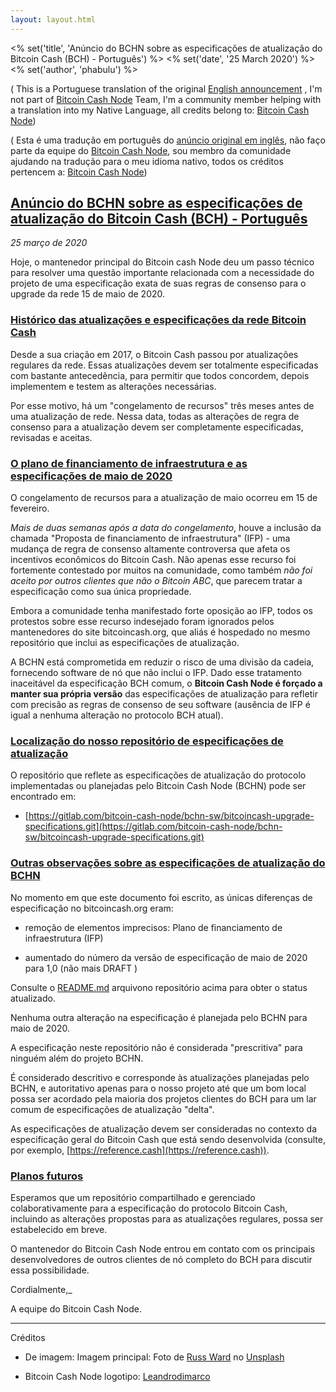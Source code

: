 ```yaml
---
layout: layout.html
---
```


<% set('title', 'Anúncio do BCHN sobre as especificações de atualização do Bitcoin Cash (BCH) - Português') %>
<% set('date', '25 March 2020') %>
<% set('author', 'phabulu') %>

( This is a Portuguese translation of the original [English announcement](BCHN-announcement-regarding-Bitcoin-Cash-%28BCH%29-upgrade-specifications) , I'm not part of [Bitcoin Cash Node](https://bitcoincashnode.org/) Team, I'm a community member helping with a translation into my Native Language, all credits belong to: [Bitcoin Cash Node](https://read.cash/@bitcoincashnode/bitcoin-cash-node-2020-plans-for-may-upgrade-and-beyond-11af0b52#looking-toward-the-november-upgrade))

( Esta é uma tradução em português do [anúncio original em inglês](BCHN-announcement-regarding-Bitcoin-Cash-%28BCH%29-upgrade-specifications), não faço parte da equipe do [Bitcoin Cash Node](https://bitcoincashnode.org/), sou membro da comunidade ajudando na tradução para o meu idioma nativo, todos os créditos pertencem a: [Bitcoin Cash Node](https://read.cash/@bitcoincashnode/bitcoin-cash-node-2020-plans-for-may-upgrade-and-beyond-11af0b52#looking-toward-the-november-upgrade))

## [Anúncio do BCHN sobre as especificações de atualização do Bitcoin Cash (BCH) - Português](#anuncio-do-bchn-sobre-as-especificacoes-de-atualizacao-do-bitcoin-cash-bch-portugues)

_25 março de 2020_

Hoje, o mantenedor principal do Bitcoin cash Node deu um passo técnico para resolver uma questão importante relacionada com a necessidade do projeto de uma especificação exata de suas regras de consenso para o upgrade da rede 15 de maio de 2020.

### [Histórico das atualizações e especificações da rede Bitcoin Cash](#historico-das-atualizacoes-e-especificacoes-da-rede-bitcoin-cash)

Desde a sua criação em 2017, o Bitcoin Cash passou por atualizações regulares da rede. Essas atualizações devem ser totalmente especificadas com bastante antecedência, para permitir que todos concordem, depois implementem e testem as alterações necessárias.

Por esse motivo, há um "congelamento de recursos" três meses antes de uma atualização de rede. Nessa data, todas as alterações de regra de consenso para a atualização devem ser completamente especificadas, revisadas e aceitas.

### [O plano de financiamento de infraestrutura e as especificações de maio de 2020](#o-plano-de-financiamento-de-infraestrutura-e-as-especificacoes-de-maio-de-2020)

O congelamento de recursos para a atualização de maio ocorreu em 15 de fevereiro.

_Mais de duas semanas após a data do congelamento_, houve a inclusão da chamada "Proposta de financiamento de infraestrutura" (IFP) - uma mudança de regra de consenso altamente controversa que afeta os incentivos econômicos do Bitcoin Cash. Não apenas esse recurso foi fortemente contestado por muitos na comunidade, como também _não foi aceito por outros clientes que não o Bitcoin ABC_, que parecem tratar a especificação como sua única propriedade.

Embora a comunidade tenha manifestado forte oposição ao IFP, todos os protestos sobre esse recurso indesejado foram ignorados pelos mantenedores do site bitcoincash.org, que aliás é hospedado no mesmo repositório que inclui as especificações de atualização.

A BCHN está comprometida em reduzir o risco de uma divisão da cadeia, fornecendo software de nó que não inclui o IFP. Dado esse tratamento inaceitável da especificação BCH comum, o **Bitcoin Cash Node é forçado a manter sua própria versão** das especificações de atualização para refletir com precisão as regras de consenso de seu software (ausência de IFP é igual a nenhuma alteração no protocolo BCH atual).

### [Localização do nosso repositório de especificações de atualização](#localizacao-do-nosso-repositorio-de-especificacoes-de-atualizacao)

O repositório que reflete as especificações de atualização do protocolo implementadas ou planejadas pelo Bitcoin Cash Node (BCHN) pode ser encontrado em:

*   [https://gitlab.com/bitcoin-cash-node/bchn-sw/bitcoincash-upgrade-specifications.git](https://gitlab.com/bitcoin-cash-node/bchn-sw/bitcoincash-upgrade-specifications.git)

### [Outras observações sobre as especificações de atualização do BCHN](#outras-observacoes-sobre-as-especificacoes-de-atualizacao-do-bchn)

No momento em que este documento foi escrito, as únicas diferenças de especificação no bitcoincash.org eram:

*   remoção de elementos imprecisos: Plano de financiamento de infraestrutura (IFP)
    
*   aumentado do número da versão de especificação de maio de 2020 para 1,0 (não mais DRAFT )

Consulte o [README.md](https://gitlab.com/bitcoin-cash-node/bchn-sw/bitcoincash-upgrade-specifications/-/blob/master/README.md) arquivono repositório acima para obter o status atualizado.

Nenhuma outra alteração na especificação é planejada pelo BCHN para maio de 2020.

A especificação neste repositório não é considerada "prescritiva" para ninguém além do projeto BCHN.

É considerado descritivo e corresponde às atualizações planejadas pelo BCHN, e autoritativo apenas para o nosso projeto até que um bom local possa ser acordado pela maioria dos projetos clientes do BCH para um lar comum de especificações de atualização "delta".

As especificações de atualização devem ser consideradas no contexto da especificação geral do Bitcoin Cash que está sendo desenvolvida (consulte, por exemplo, [https://reference.cash](https://reference.cash)).

### [Planos futuros](#Planos-futuros)

Esperamos que um repositório compartilhado e gerenciado colaborativamente para a especificação do protocolo Bitcoin Cash, incluindo as alterações propostas para as atualizações regulares, possa ser estabelecido em breve.

O mantenedor do Bitcoin Cash Node entrou em contato com os principais desenvolvedores de outros clientes de nó completo do BCH para discutir essa possibilidade.

Cordialmente,_

A equipe do Bitcoin Cash Node.

* * * 
Créditos

*   De imagem: Imagem principal: Foto de [Russ Ward](https://unsplash.com/@rssemfam?utm_source=unsplash&utm_medium=referral&utm_content=creditCopyText) no [Unsplash](https://unsplash.com/s/photos/manual?utm_source=unsplash&utm_medium=referral&utm_content=creditCopyText)
    
*   Bitcoin Cash Node logotipo: [Leandrodimarco](https://read.cash/@Leandrodimarco)